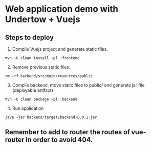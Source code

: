 # Web application demo with Undertow + Vuejs

## Steps to deploy

1. Compile Vuejs project and generate static files.

`mvn -U clean install -pl :frontend`

2. Remove previous static files.

`rm -rf backend/src/main/resources/public`

3. Compile backend, move static files to public/ and generate jar file (deployable artifact)

`mvn -U clean package -pl :backend`

4. Run application

`java -jar backend/target/backend-0.0.1.jar`

## Remember to add to router the routes of vue-router in order to avoid 404.
